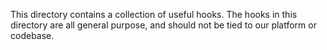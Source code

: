 This directory contains a collection of useful hooks. The hooks in this directory are all general purpose, and should not be tied to our platform or codebase.
